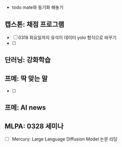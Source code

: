 - todo mate와 동기화 해놓기
## 캡스톤: 채점 프로그램
- [ ] 0318 화요일까지 유석이 데이터 yolo 형식으로 바꾸기
- [ ] 


## 단러닝: 강화학습


## 프메: 딱 맞는 말
- [ ] 

## 프메: AI news


## MLPA: 0328 세미나
- [ ] Mercury: Large Language Diffusion Model 논문 리딩

